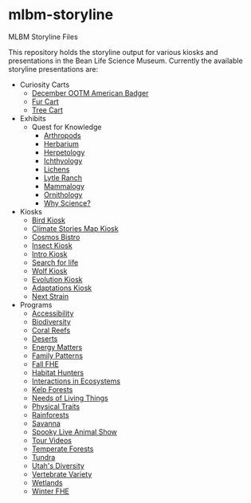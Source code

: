 # mlbm-storyline
MLBM Storyline Files

This repository holds the storyline output for various kiosks and presentations in the Bean Life Science Museum. 
Currently the available storyline presentations are:
- Curiosity Carts
    - [December OOTM American Badger](./Curiosity%20Carts/December%20OOTM%20American%20Badger/story.html) 
    - [Fur Cart](./Curiosity%20Carts/Fur%20Cart/story.html) 
    - [Tree Cart](./Curiosity%20Carts/Tree%20Cart/story.html)  
- Exhibits
    - Quest for Knowledge
        - [Arthropods](./Exhibits/Quest%20For%20Knowledge/Arthropods/story.html)
        - [Herbarium](./Exhibits/Quest%20For%20Knowledge/Herbarium/story.html)
        - [Herpetology](./Exhibits/Quest%20For%20Knowledge/Herpetology/story.html)
        - [Ichthyology](./Exhibits/Quest%20For%20Knowledge/Ichthyology/story.html)
        - [Lichens](./Exhibits/Quest%20For%20Knowledge/Lichens/story.html)
        - [Lytle Ranch](./Exhibits/Quest%20For%20Knowledge/Lytle%20Ranch/story.html)
        - [Mammalogy](./Exhibits/Quest%20For%20Knowledge/Mammalogy/story.html)
        - [Ornithology](./Exhibits/Quest%20For%20Knowledge/Ornithology/story.html)
        - [Why Science?](./Exhibits/Quest%20For%20Knowledge/Why%20Science/story.html)
- Kiosks
    - [Bird Kiosk](./Kiosks/Bird%20Kiosk/story.html)
    - [Climate Stories Map Kiosk](./Kiosks/Climate%20Stories%20Map/story.html)
    - [Cosmos Bistro](./Kiosks/Cosmos%20Bistro/story.html)
    - [Insect Kiosk](./Kiosks/Insect%20Kiosk/story.html)
    - [Intro Kiosk](./Kiosks/Intro%20Kiosk/story.html)
    - [Search for life](./Kiosks/Search%20for%20life/story.html)
    - [Wolf Kiosk](./Kiosks/Wolf%20Kiosk/story.html)
    - [Evolution Kiosk](./Kiosks/Evolution%20kiosk%20game/story.html)
    - [Adaptations Kiosk](./Kiosks/Natural%20Selection%20Game/story.html)
    - [Next Strain](./Kiosks/Next%20Strain/story.html)
- Programs
    - [Accessibility](./Programs/Accessibility%20program/story.html)
    - [Biodiversity](./Programs/Biodiversity/story.html)
    - [Coral Reefs](./Programs/Coral%20Reefs/story.html)
    - [Deserts](./Programs/Deserts/story.html)
    - [Energy Matters](./Programs/Energy%20Matters/story.html)
    - [Family Patterns](./Programs/Family%20Patterns/story.html)
    - [Fall FHE](./Programs/Fall%20FHE/story.html)
    - [Habitat Hunters](./Programs/Habitat%20Hunters/story.html)
    - [Interactions in Ecosystems](./Programs/Ecosystems/story.html)
    - [Kelp Forests](./Programs/Kelp%20Forests/story.html)
    - [Needs of Living Things](./Programs/Animal%20Comparisons/story.html)
    - [Physical Traits](./Programs/Physical%20Traits/story.html)
    - [Rainforests](./Programs/Rainforests/story.html)
    - [Savanna](./Programs/Savanna/story.html)
    - [Spooky Live Animal Show](./Programs/Spooky%20Live%20Animal%20Show/story.html)
    - [Tour Videos](./Programs/Tour%20Videos/story.html)
    - [Temperate Forests](./Programs/Temperate%20Forests/story.html)
    - [Tundra](./Programs/Tundra/story.html)
    - [Utah's Diversity](./Programs/Utah's%20Diversity/story.html)
    - [Vertebrate Variety](./Programs/Vertebrate%20Variety/story.html)
    - [Wetlands](./Programs/Wetlands/story.html)
    - [Winter FHE](./Programs/Winter%20FHE/story.html)
